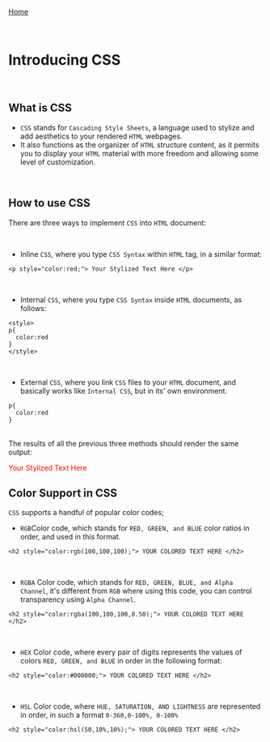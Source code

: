 [Home](README.md)

<br>

# Introducing CSS

<br>

## What is CSS
- `CSS` stands for `Cascading Style Sheets`, a language used to stylize and add aesthetics to your rendered `HTML` webpages.
- It also functions as the organizer of `HTML` structure content, as it permits you to display your `HTML` material with more freedom and allowing some level of customization.

<br>

## How to use CSS
There are three ways to implement `CSS` into `HTML` document:

<br>

- Inline `CSS`, where you type `CSS Syntax` within `HTML` tag, in a similar format:

```
<p style="color:red;"> Your Stylized Text Here </p>
```

<br>

- Internal `CSS`, where you type `CSS Syntax` inside `HTML` documents, as follows:

```
<style>
p{
  color:red
}
</style>
```

<br>

- External `CSS`, where you link `CSS` files to your `HTML` document, and basically works like `Internal CSS`, but in its' own environment.

```
p{
  color:red
}
```

<br>
The results of all the previous three methods should render the same output:
<p style="color:red;"> Your Stylized Text Here </p>

## Color Support in CSS
`CSS` supports a handful of popular color codes;
- `RGB`Color code, which stands for `RED, GREEN, and BLUE` color ratios in order, and used in this format.

```
<h2 style="color:rgb(100,100,100);"> YOUR COLORED TEXT HERE </h2>
```

<br>

- `RGBA` Color code, which stands for `RED, GREEN, BLUE, and Alpha Channel`, it's different from `RGB` where using this code, you can control transparency using `Alpha Channel`.

```
<h2 style="color:rgba(100,100,100,0.50);"> YOUR COLORED TEXT HERE </h2>
```

<br>

- `HEX` Color code, where every pair of digits represents the values of colors `RED, GREEN, and BLUE` in order in the following format:

```
<h2 style="color:#000000;"> YOUR COLORED TEXT HERE </h2>
```

<br>

- `HSL` Color code, where `HUE, SATURATION, AND LIGHTNESS` are represented in order, in such a format `0-360,0-100%, 0-100%`

```
<h2 style="color:hsl(50,10%,10%);"> YOUR COLORED TEXT HERE </h2>
```

